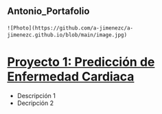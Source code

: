 ## Antonio_Portafolio

 	![Photo](https://github.com/a-jimenezc/a-jimenezc.github.io/blob/main/image.jpg)

# [Proyecto 1: Predicción de Enfermedad Cardiaca](https://github.com/a-jimenezc/Deep_learning_project)

- Descripción 1
- Decripción 2


